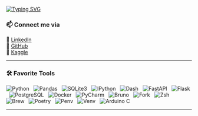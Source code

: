 [![Typing SVG](https://readme-typing-svg.herokuapp.com?font=Fira+Code&weight=600&size=22&pause=1000&color=blue&width=435&lines=Meet%2C+The+Silcrow;Self-taught+programmer;Science+nerd)](https://git.io/typing-svg)  

### 📫 Connect me via
🔹 [LinkedIn](https://www.linkedin.com/in/sangsan-prohmvitak/)  
🔹 [GitHub](https://github.com/Silcrow)  
🔹 [Kaggle](https://www.kaggle.com/sangsan)

---

### 🛠 Favorite Tools  

![Python](https://img.shields.io/badge/Python-3776AB?style=for-the-badge&logo=python&logoColor=white) &nbsp;
![Pandas](https://img.shields.io/badge/Pandas-150458?style=for-the-badge&logo=pandas&logoColor=white) &nbsp;
![SQLite3](https://img.shields.io/badge/SQLite-003B57?style=for-the-badge&logo=sqlite&logoColor=white) &nbsp;
![IPython](https://img.shields.io/badge/IPython-1F4788?style=for-the-badge&logo=python&logoColor=white) &nbsp;
![Dash](https://img.shields.io/badge/Dash-000000?style=for-the-badge&logo=plotly&logoColor=white) &nbsp;
![FastAPI](https://img.shields.io/badge/FastAPI-009688?style=for-the-badge&logo=fastapi&logoColor=white) &nbsp;
![Flask](https://img.shields.io/badge/Flask-000000?style=for-the-badge&logo=flask&logoColor=white) &nbsp;
![PostgreSQL](https://img.shields.io/badge/PostgreSQL-336791?style=for-the-badge&logo=postgresql&logoColor=white) &nbsp;
![Docker](https://img.shields.io/badge/Docker-2496ED?style=for-the-badge&logo=docker&logoColor=white) &nbsp;
![PyCharm](https://img.shields.io/badge/PyCharm-000000?style=for-the-badge&logo=pycharm&logoColor=white) &nbsp;
![Bruno](https://img.shields.io/badge/Bruno-FF5722?style=for-the-badge&logo=bruno&logoColor=white) &nbsp;
![Fork](https://img.shields.io/badge/Fork-000000?style=for-the-badge&logo=git&logoColor=white) &nbsp;
![Zsh](https://img.shields.io/badge/Zsh-000000?style=for-the-badge&logo=gnubash&logoColor=white) &nbsp;
![Brew](https://img.shields.io/badge/Homebrew-FFDD00?style=for-the-badge&logo=homebrew&logoColor=black) &nbsp;
![Poetry](https://img.shields.io/badge/Poetry-60A5FA?style=for-the-badge&logo=poetry&logoColor=white) &nbsp;
![Penv](https://img.shields.io/badge/Penv-000000?style=for-the-badge&logo=python&logoColor=white) &nbsp;
![Venv](https://img.shields.io/badge/Venv-000000?style=for-the-badge&logo=python&logoColor=white) &nbsp;
![Arduino C](https://img.shields.io/badge/Arduino-00979D?style=for-the-badge&logo=arduino&logoColor=white)

---
